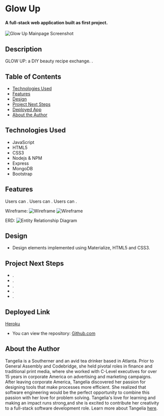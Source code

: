 # Glow Up

#### A full-stack web application built as first project.
<img src="" alt="Glow Up Mainpage Screenshot"/>

## Description
GLOW UP: a DIY beauty recipe exchange. .

## Table of Contents
* [Technologies Used](#technologiesused)
* [Features](#features)
* [Design](#design)
* [Project Next Steps](#nextsteps)
* [Deployed App](#deployment)
* [About the Author](#author)

## <a name="technologiesused"></a>Technologies Used
* JavaScript
* HTML5
* CSS3
* Nodejs & NPM
* Express
* MongoDB
* Bootstrap


## Features
Users can .
Users can .
Users can .



Wireframe:
<img src="" alt="Wireframe"/>
<img src="" alt="Wireframe"/>



ERD:
<img src="" alt="Entity Relationship Diagram"/>


## <a name="design"></a>Design
* Design elements implemented using Materialize, HTML5 and CSS3. 


## <a name="nextsteps"></a>Project Next Steps
* .
* .
* .
* .
* . 

## <a name="deployment"></a>Deployed Link
[Heroku](https://glacial-ridge-49253.herokuapp.com/)

* You can view the repository:
[Github.com](https://github.com/tangelia/Glow-Up)
    


## <a name="author"></a>About the Author

Tangelia is a Southerner and an avid tea drinker based in Atlanta. Prior to General Assembly and Codebridge, she held pivotal roles in finance and traditional print media, where she worked with C-Level executives for over 15 years in corporate America on advertising and marketing campaigns. After leaving corporate America, Tangelia discovered her passion for designing tools that make processes more efficient. She realized that software engineering would be the perfect opportunity to combine this passion with her love for problem solving. Tangelia's love for learning and making an impact runs strong,and she is excited to contribute her creativity to a full-stack software development role. Learn more about Tangelia [here](https://www.linkedin.com/in/tangelia). 